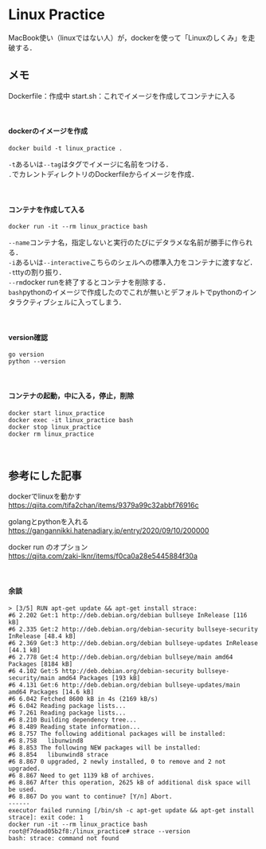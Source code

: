 # Linux Practice

MacBook使い（linuxではない人）が，dockerを使って「Linuxのしくみ」を走破する．

## メモ

Dockerfile：作成中
start.sh：これでイメージを作成してコンテナに入る

<br>

#### dockerのイメージを作成
```
docker build -t linux_practice .
```
`-t`あるいは`--tag`はタグでイメージに名前をつける．  
`.`でカレントディレクトリのDockerfileからイメージを作成．  

<br>

#### コンテナを作成して入る
```
docker run -it --rm linux_practice bash
```
`--name`コンテナ名，指定しないと実行のたびにデタラメな名前が勝手に作られる．  
`-i`あるいは`--interactive`こちらのシェルへの標準入力をコンテナに渡すなど．  
`-t`ttyの割り振り．  
`--rm`docker runを終了するとコンテナを削除する．   
`bash`pythonのイメージで作成したのでこれが無いとデフォルトでpythonのインタラクティブシェルに入ってしまう．

<br>

#### version確認

```
go version
python --version
```

<br>

#### コンテナの起動，中に入る，停止，削除

```
docker start linux_practice
docker exec -it linux_practice bash
docker stop linux_practice
docker rm linux_practice
```

<br>

## 参考にした記事

dockerでlinuxを動かす  
https://qiita.com/tifa2chan/items/9379a99c32abbf76916c

golangとpythonを入れる  
https://gangannikki.hatenadiary.jp/entry/2020/09/10/200000

docker run のオプション  
https://qiita.com/zaki-lknr/items/f0ca0a28e5445884f30a

<br>

#### 余談

```                                      
> [3/5] RUN apt-get update && apt-get install strace:
#6 2.202 Get:1 http://deb.debian.org/debian bullseye InRelease [116 kB]
#6 2.335 Get:2 http://deb.debian.org/debian-security bullseye-security InRelease [48.4 kB]
#6 2.369 Get:3 http://deb.debian.org/debian bullseye-updates InRelease [44.1 kB]
#6 2.778 Get:4 http://deb.debian.org/debian bullseye/main amd64 Packages [8184 kB]
#6 4.102 Get:5 http://deb.debian.org/debian-security bullseye-security/main amd64 Packages [193 kB]
#6 4.131 Get:6 http://deb.debian.org/debian bullseye-updates/main amd64 Packages [14.6 kB]
#6 6.042 Fetched 8600 kB in 4s (2169 kB/s)
#6 6.042 Reading package lists...
#6 7.261 Reading package lists...
#6 8.210 Building dependency tree...
#6 8.489 Reading state information...
#6 8.757 The following additional packages will be installed:
#6 8.758   libunwind8
#6 8.853 The following NEW packages will be installed:
#6 8.854   libunwind8 strace
#6 8.867 0 upgraded, 2 newly installed, 0 to remove and 2 not upgraded.
#6 8.867 Need to get 1139 kB of archives.
#6 8.867 After this operation, 2625 kB of additional disk space will be used.
#6 8.867 Do you want to continue? [Y/n] Abort.
------
executor failed running [/bin/sh -c apt-get update && apt-get install strace]: exit code: 1
docker run -it --rm linux_practice bash
root@f7dead05b2f8:/linux_practice# strace --version
bash: strace: command not found
```